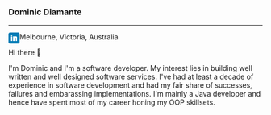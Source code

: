 ### Dominic Diamante
---
[<img align="left" alt="dpdiamante | LinkedIn" width="22px" src="./linkedin.png" />][linkedin] 

[linkedin]: https://www.linkedin.com/in/dominic-diamante-21798811/

Melbourne, Victoria, Australia


Hi there 👋 

I'm Dominic and I'm a software developer. My interest lies in building well written and well designed software services. I've had at least a decade of experience in software development and had my fair share of successes, failures and embarassing implementations. I'm mainly a Java developer and hence have spent most of my career honing my OOP skillsets.


<!--
**dpdiamante/dpdiamante** is a ✨ _special_ ✨ repository because its `README.md` (this file) appears on your GitHub profile.

Here are some ideas to get you started:

- 🔭 I’m currently working on ...
- 🌱 I’m currently learning ...
- 👯 I’m looking to collaborate on ...
- 🤔 I’m looking for help with ...
- 💬 Ask me about ...
- 📫 How to reach me: ...
- 😄 Pronouns: ...
- ⚡ Fun fact: ...
-->
